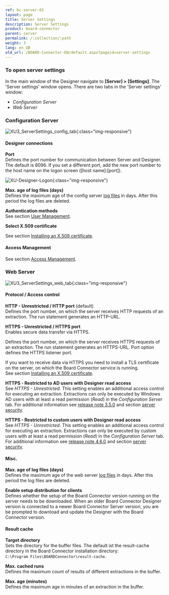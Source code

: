 ```yaml
---
ref: bc-server-03
layout: page
title: Server Settings
description: Server Settings 
product: board-connector
parent: server
permalink: /:collection/:path
weight: 3
lang: en_GB
old_url: /BOARD-Connector-EN/default.aspx?pageid=server-settings
---
```


### To open server settings
In the main window of the Designer navigate to **[Server] > [Settings]**. The 'Server settings' window opens. There are two tabs in the 'Server settings' window:
- *Configuration Server*
- *Web Server*

### Configuration Server

![XU3_ServerSettings_config_tab](/img/content/XU3_ServerSettings_config_tab.png){:class="img-responsive"}

#### Designer connections

**Port** <br>
Defines the port number for communication between Server and Designer. The default is 8096. If you set a different port, add the new port number to the host name on the logon screen ([host name]:[port]).

![XU-Designer-Logon](/img/content/xu/xu-designer-logon.png){:class="img-responsive"}

**Max. age of log files (days)** <br>
Defines the maximum age of the config server [log files](../logging/logging-access-via-designer#server-logs-run) in days. After this period the log files are deleted.

**Authentication methods** <br>
See section [User Management](../security/user-management).

**Select X.509 certificate** <br>

See section [Installing an X.509 certificate](../security/install-x.509-Certificate).

#### Access Management
See section [Access Management](../security/access-management).

### Web Server
![XU3_ServerSettings_web_tab](/img/content/XU3_ServerSettings_web_tab.png){:class="img-responsive"} 

#### Protocol / Access control

**HTTP - Unrestricted / HTTP port** (default) <br>
Defines the port number, on which the server receives HTTP requests of an extraction. The run statement generates an HTTP-URL. 

**HTTPS - Unrestricted / HTTPS port** <br>
Enables secure data transfer via HTTPS.

Defines the port number, on which the server receives HTTPS requests of an extraction. The run statement generates an HTTPS-URL. Port option defines the HTTPS listener port.

If you want to receive data via HTTPS you need to install a TLS certificate on the server, on which the Board Connector service is running. <br>
See section [Installing an X.509 certificate](../security/install-x.509-Certificate). 

**HTTPS - Restricted to AD users with Designer read access** <br>
See *HTTPS - Unrestricted*. This setting enables an additional access control for executing an extraction. Extractions can only be executed by Windows AD users with at least a read permission (*Read*) in the *Configuration Server* tab. For additional information see [release note 3.5.0](https://kb.theobald-software.com/release-notes/BOARDConnector-3.5.0.html) and section [server security](../security/server-security).  

**HTTPS - Restricted to custom users with Designer read access** <br>
See *HTTPS - Unrestricted*. This setting enables an additional access control for executing an extraction. Extractions can only be executed by custom users with at least a read permission (*Read*) in the *Configuration Server* tab. For additional information see [release note 4.6.0](https://kb.theobald-software.com/release-notes/BOARDConnector-4.6.0.html) and section [server security](../security/server-security). 

#### Misc.

**Max. age of log files (days)** <br>
Defines the maximum age of the web server [log files](../logging/logging-access-via-designer#server-logs-run) in days. After this period the log files are deleted.

**Enable setup distribution for clients** <br>
Defines whether the setup of the Board Connector version running on the server needs to be downloaded. When an older Board Connector Designer version is connected to a newer Board Connector Server version, you are be prompted to download and update the Designer with the Board Connector version. 

#### Result cache

**Target directory** <br>
Sets the directory for the buffer files. The default ist the result-cache directory in the Board Connector installation directory: <br>
`C:\Program Files\BOARDConnector\result-cache`.

**Max. cached runs** <br>
Defines the maximum count of results of different extractions in the buffer.

**Max. age (minutes)** <br>
Defines the maximum age in minutes of an extraction in the buffer.


